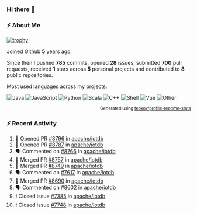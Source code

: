 ### Hi there 👋

### :zap: About Me

[![trophy](https://github-profile-trophy.vercel.app/?username=HTHou&theme=onedark)](https://github.com/ryo-ma/github-profile-trophy)
   
Joined Github **5** years ago.

Since then I pushed **785** commits, opened **28** issues, submitted **700** pull requests, received **1** stars across **5** personal projects and contributed to **8** public repositories.

Most used languages across my projects:

![Java](https://img.shields.io/static/v1?style=flat-square&label=%E2%A0%80&color=555&labelColor=%23b07219&message=Java%EF%B8%B194.4%25)
![JavaScript](https://img.shields.io/static/v1?style=flat-square&label=%E2%A0%80&color=555&labelColor=%23f1e05a&message=JavaScript%EF%B8%B11.4%25)
![Python](https://img.shields.io/static/v1?style=flat-square&label=%E2%A0%80&color=555&labelColor=%233572A5&message=Python%EF%B8%B10.7%25)
![Scala](https://img.shields.io/static/v1?style=flat-square&label=%E2%A0%80&color=555&labelColor=%23c22d40&message=Scala%EF%B8%B10.6%25)
![C++](https://img.shields.io/static/v1?style=flat-square&label=%E2%A0%80&color=555&labelColor=%23f34b7d&message=C%2B%2B%EF%B8%B10.6%25)
![Shell](https://img.shields.io/static/v1?style=flat-square&label=%E2%A0%80&color=555&labelColor=%2389e051&message=Shell%EF%B8%B10.4%25)
![Vue](https://img.shields.io/static/v1?style=flat-square&label=%E2%A0%80&color=555&labelColor=%2341b883&message=Vue%EF%B8%B10.3%25)
![Other](https://img.shields.io/static/v1?style=flat-square&label=%E2%A0%80&color=555&labelColor=%23ededed&message=Other%EF%B8%B11.2%25)

<p align="right"><sub>Generated using <a href="https://github.com/marketplace/actions/profile-readme-stats">teoxoy/profile-readme-stats</a></sub></p>


<!--![](https://github.com/HTHou/HTHou/blob/output/github-contribution-grid-snake.svg)-->

<!--![Haonan Hou's github stats](https://github-readme-stats.vercel.app/api?username=HTHou&count_private=true&show_icons=true&theme=onedark)-->

<!--![Haonan Hou's wakatime stats](https://github-readme-stats.vercel.app/api/wakatime?username=HTHou&layout=compact&theme=onedark)-->

<!--![Top Langs](https://github-readme-stats.vercel.app/api/top-langs/?username=HTHou&theme=onedark&layout=compact)-->

### :zap: Recent Activity
<!--START_SECTION:activity-->
1. 💪 Opened PR [#8796](https://github.com/apache/iotdb/pull/8796) in [apache/iotdb](https://github.com/apache/iotdb)
2. 💪 Opened PR [#8787](https://github.com/apache/iotdb/pull/8787) in [apache/iotdb](https://github.com/apache/iotdb)
3. 🗣 Commented on [#8766](https://github.com/apache/iotdb/issues/8766) in [apache/iotdb](https://github.com/apache/iotdb)
4. 🎉 Merged PR [#8757](https://github.com/apache/iotdb/pull/8757) in [apache/iotdb](https://github.com/apache/iotdb)
5. 🎉 Merged PR [#8749](https://github.com/apache/iotdb/pull/8749) in [apache/iotdb](https://github.com/apache/iotdb)
6. 🗣 Commented on [#7617](https://github.com/apache/iotdb/issues/7617) in [apache/iotdb](https://github.com/apache/iotdb)
7. 🎉 Merged PR [#8690](https://github.com/apache/iotdb/pull/8690) in [apache/iotdb](https://github.com/apache/iotdb)
8. 🗣 Commented on [#8602](https://github.com/apache/iotdb/issues/8602) in [apache/iotdb](https://github.com/apache/iotdb)
9. ❗️ Closed issue [#7385](https://github.com/apache/iotdb/issues/7385) in [apache/iotdb](https://github.com/apache/iotdb)
10. ❗️ Closed issue [#7748](https://github.com/apache/iotdb/issues/7748) in [apache/iotdb](https://github.com/apache/iotdb)
<!--END_SECTION:activity-->

<!--
**HTHou/HTHou** is a ✨ _special_ ✨ repository because its `README.md` (this file) appears on your GitHub profile.

Here are some ideas to get you started:

- 🔭 I’m currently working on ...
- 🌱 I’m currently learning ...
- 👯 I’m looking to collaborate on ...
- 🤔 I’m looking for help with ...
- 💬 Ask me about ...
- 📫 How to reach me: ...
- 😄 Pronouns: ...
- ⚡ Fun fact: ...
-->
